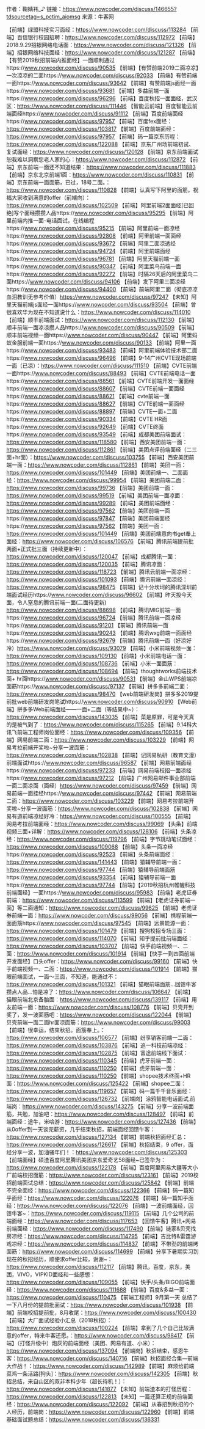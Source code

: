 作者：鞠婧祎_♪
链接：https://www.nowcoder.com/discuss/146655?tdsourcetag=s_pctim_aiomsg
来源：牛客网

【前端】绿盟科技实习面经：https://www.nowcoder.com/discuss/113284
【前端】百信银行校园招聘：https://www.nowcoder.com/discuss/112972
【前端】2018.9.29招银网络电话面：https://www.nowcoder.com/discuss/121326
【前端】招银网络科技面经：https://www.nowcoder.com/discuss/121287
【前端】【有赞2019秋招前端内推面经】一面顺利通过https://www.nowcoder.com/discuss/90535
【前端】【有赞前端2019二面凉凉】一次凉凉的二面https://www.nowcoder.com/discuss/92033
【前端】有赞前端一面https://www.nowcoder.com/discuss/93642
【前端】有赞前端js面经一面https://www.nowcoder.com/discuss/93681
【前端】多益前端一面https://www.nowcoder.com/discuss/96296
【前端】百度秋招一面面经，武汉区：https://www.nowcoder.com/discuss/111446
【智能云前端】百度智能云前端面经https://www.nowcoder.com/discuss/91112
【前端】百度前端面经https://www.nowcoder.com/discuss/97957
【前端】百度fex面经：https://www.nowcoder.com/discuss/103817
【前端】百度前端面经：https://www.nowcoder.com/discuss/97957
【前端】码一篇京东历程：https://www.nowcoder.com/discuss/122088
【前端】京东广州场前端初试、复试面经：https://www.nowcoder.com/discuss/120128
【前端】京东前端面试恕我难以洞察您老人家的心：https://www.nowcoder.com/discuss/112872
【前端】京东前端一面还不知道结果：https://www.nowcoder.com/discuss/111883
【前端】京东北京前端1面：https://www.nowcoder.com/discuss/110831
【前端】京东前端一面面筋，已过，18号二面。：https://www.nowcoder.com/discuss/110828
【前端】认真写下阿里的面筋，祝福大家收到满意的offer（前端向）：https://www.nowcoder.com/discuss/102509
【前端】阿里前端2面面经[已回绝]写个面经攒攒人品https://www.nowcoder.com/discuss/95295
【前端】阿里前端内推一面-电话面试，在线编程https://www.nowcoder.com/discuss/95215
【前端】阿里前端一面凉经https://www.nowcoder.com/discuss/92808
【前端】阿里前端一面面经https://www.nowcoder.com/discuss/93672
【前端】阿里二面凉透经https://www.nowcoder.com/discuss/94724
【前端】阿里前端面经https://www.nowcoder.com/discuss/96781
【前端】阿里天猫前端一面https://www.nowcoder.com/discuss/90347
【前端】阿里菜鸟前端一面https://www.nowcoder.com/discuss/92272
【前端】时隔26天后的阿里菜鸟二面https://www.nowcoder.com/discuss/94106
【前端】发下阿里三面凉经https://www.nowcoder.com/discuss/94400
【前端】前端阿里二面（彻底凉凉血泪教训无参考价值）https://www.nowcoder.com/discuss/97247
【未知】阿里天猫前端js面经一面https://www.nowcoder.com/discuss/93504
【前端】曾很喜欢华为现在不知道说什么：https://www.nowcoder.com/discuss/114010
【前端】顺丰前端面试：https://www.nowcoder.com/discuss/112130
【前端】顺丰前端一面凉凉攒人品https://www.nowcoder.com/discuss/90509
【前端】顺丰前端视频一面https://www.nowcoder.com/discuss/90447
【前端】阿里蚂蚁金服前端一面https://www.nowcoder.com/discuss/90133
【前端】阿里一面https://www.nowcoder.com/discuss/93483
【前端】阿里前端体验技术部二面https://www.nowcoder.com/discuss/96496
【前端】9-14广州CVTE现场前端一面（已凉）：https://www.nowcoder.com/discuss/111510
【前端】CVTE前端一面https://www.nowcoder.com/discuss/88493
【前端】CVTE前端电话一面https://www.nowcoder.com/discuss/88561
【前端】CVTE前端开发一面面经https://www.nowcoder.com/discuss/88607
【前端】CVTE前端一面面经https://www.nowcoder.com/discuss/88621
【前端】cvte前端一面https://www.nowcoder.com/discuss/88627
【前端】CVTE前端一面面经https://www.nowcoder.com/discuss/88897
【前端】CVTE一面+二面https://www.nowcoder.com/discuss/90334
【前端】CVTE HR面https://www.nowcoder.com/discuss/92649
【前端】CVTE终面https://www.nowcoder.com/discuss/93549
【前端】成都美团前端面试：https://www.nowcoder.com/discuss/118580
【前端】西安美团前端一面：https://www.nowcoder.com/discuss/112861
【前端】美团点评前端面经（二三面+hr面）：https://www.nowcoder.com/discuss/103755
【前端】西安美团前端一面：https://www.nowcoder.com/discuss/112861
【前端】美团一面：https://www.nowcoder.com/discuss/101449
【前端】美团前端一、二面面经：https://www.nowcoder.com/discuss/99954
【前端】美团前端二面：https://www.nowcoder.com/discuss/99736
【前端】美团前端一面：https://www.nowcoder.com/discuss/99519
【前端】美团前端一面凉面：https://www.nowcoder.com/discuss/99289
【前端】美团前端面经：https://www.nowcoder.com/discuss/97562
【前端】美团前端一面https://www.nowcoder.com/discuss/97847
【前端】美团前端面经https://www.nowcoder.com/discuss/97562
【前端】美团一面：https://www.nowcoder.com/discuss/101449
【前端】美团前端意向书get奉上面经：https://www.nowcoder.com/discuss/106576
【前端】腾讯前端提前批两面+正式批三面（持续更新中）：https://www.nowcoder.com/discuss/120047
【前端】成都腾讯一面：https://www.nowcoder.com/discuss/120035
【前端】腾讯凉面：https://www.nowcoder.com/discuss/118723
【前端】腾讯云前端一面凉经：https://www.nowcoder.com/discuss/101093
【前端】腾讯前端一面凉经：https://www.nowcoder.com/discuss/98475
【前端】记十分坎坷的腾讯深圳前端面试经历https://www.nowcoder.com/discuss/96602
【前端】昨天投今天面，令人窒息的腾讯前端一面(二面待更新) https://www.nowcoder.com/discuss/88698
【前端】腾讯MIG前端一面https://www.nowcoder.com/discuss/96724
【前端】腾讯前端一面凉经https://www.nowcoder.com/discuss/91201
【前端】腾讯前端一面https://www.nowcoder.com/discuss/90243
【前端】腾讯wxg前端一面面经https://www.nowcoder.com/discuss/92679
【前端】腾讯前端一面（好凉好冷）https://www.nowcoder.com/discuss/93079
【前端】小米前端视频一面：https://www.nowcoder.com/discuss/109130
【前端】小米前端电话一面：https://www.nowcoder.com/discuss/108736
【前端】小米一面面筋：https://www.nowcoder.com/discuss/108694
【前端】thoughtworks前端技术面+ hr面https://www.nowcoder.com/discuss/90531
【前端】金山WPS前端凉面筋https://www.nowcoder.com/discuss/97137
【前端】拼多多前端二面：https://www.nowcoder.com/discuss/98470
【web前端研发岗】拼多多2019提前批web前端研发岗笔试https://www.nowcoder.com/discuss/90910
【Web前端】拼多多Web前端面经——一面+二面（等结果中~）：https://www.nowcoder.com/discuss/143035
【前端】菜是原罪，可是今天真的是被气到了：https://www.nowcoder.com/discuss/115265
【前端】9.14科大讯飞前端工程师岗位面经：https://www.nowcoder.com/discuss/109356
【前端】网易前端二面：https://www.nowcoder.com/discuss/103229
【前端】网易考拉前端开奖啦~分享一波面筋：https://www.nowcoder.com/discuss/102838
【前端】记网易杭研（教育文漫）前端面试https://www.nowcoder.com/discuss/96587
【前端】网易前端面经https://www.nowcoder.com/discuss/97233
【前端】网易前端校招一面凉经https://www.nowcoder.com/discuss/97212
【前端】广州网易邮件事业部前端一面二面凉面（面经）https://www.nowcoder.com/discuss/97459
【前端】网易前端一面挂经https://www.nowcoder.com/discuss/97442
【前端】网易前端二面：https://www.nowcoder.com/discuss/103229
【前端】网易考拉前端开奖啦~分享一波面筋：https://www.nowcoder.com/discuss/102838
【前端】网易有道前端凉经好冷：https://www.nowcoder.com/discuss/100555
【前端】网易考拉前端面经：https://www.nowcoder.com/discuss/99069
【头条】前端视频三面+详解：https://www.nowcoder.com/discuss/128106
【前端】头条凉经：https://www.nowcoder.com/discuss/119796
【前端】字节跳动笔试面经：https://www.nowcoder.com/discuss/109068
【前端】头条一面凉经https://www.nowcoder.com/discuss/92523
【前端】头条前端面经：https://www.nowcoder.com/discuss/141443
【前端】猿辅导前端一面：https://www.nowcoder.com/discuss/97744
【前端】猿辅导前端面筋https://www.nowcoder.com/discuss/93354
【前端】猿辅导前端一面https://www.nowcoder.com/discuss/97744
【前端】【2019秋招杭州帷幄科技前端面经】一面https://www.nowcoder.com/discuss/95983
【前端】老虎证券前端：https://www.nowcoder.com/discuss/113599
【前端】【老虎证券前端一面】等二面通知：https://www.nowcoder.com/discuss/99625
【前端】老虎证券前端一面：https://www.nowcoder.com/discuss/99056
【前端】携程前端一面面筋https://www.nowcoder.com/discuss/97545
【前端】远景能源一面：https://www.nowcoder.com/discuss/101479
【前端】搜狗校招专场三面：https://www.nowcoder.com/discuss/114070
【前端】知乎提前批前端面经：https://www.nowcoder.com/discuss/103707
【前端】快手前端视频一、二面：https://www.nowcoder.com/discuss/101914
【前端】【快手一到四面前端开发面经】口头offer：https://www.nowcoder.com/discuss/99160
【前端】快手前端视频一、二面：https://www.nowcoder.com/discuss/101914
【前端】猫眼前端面试，一面～三面，不知道，能通过不：https://www.nowcoder.com/discuss/101321
【前端】猫眼前端面筋…回馈牛客攒点人品…怕是凉了：https://www.nowcoder.com/discuss/106647
【前端】猫眼前端北京备胎面：https://www.nowcoder.com/discuss/139117
【前端】用友前端一面：https://www.nowcoder.com/discuss/108776
【前端】贝壳开到奖了，发一波面筋吧：https://www.nowcoder.com/discuss/122044
【前端】贝壳前端一面二面hr面凉面筋：https://www.nowcoder.com/discuss/99003
【前端】很幸运，结束秋招。面筋奉上。：https://www.nowcoder.com/discuss/106577
【前端】纷享销客前端一二面：https://www.nowcoder.com/discuss/103876
【前端】追一科技前端凉经：https://www.nowcoder.com/discuss/102875
【前端】富途前端线下面试：https://www.nowcoder.com/discuss/110345
【前端】虎牙前端一面：https://www.nowcoder.com/discuss/110250
【前端】虎牙前端一面：https://www.nowcoder.com/discuss/110250
【前端】shopee技术终面+HR面：https://www.nowcoder.com/discuss/125422
【前端】shopee二面：https://www.nowcoder.com/discuss/119657
【前端】码一篇千千音乐面经：https://www.nowcoder.com/discuss/126732
【前端岗】涂鸦智能电话面试,前端岗：https://www.nowcoder.com/discuss/143275
【前端】分享一波前端面筋，共勉，加油吧：https://www.nowcoder.com/discuss/128497
【前端】前端面经：途牛，米哈游：https://www.nowcoder.com/discuss/127436
【前端】从0offer到一天谈完薪资，几乎结束秋招，前端面经回馈牛客：https://www.nowcoder.com/discuss/127134
【前端】前端秋招面经汇总：https://www.nowcoder.com/discuss/126617
【前端】秋招结束，9 offer，面经分享一波，加油骚年们！：https://www.nowcoder.com/discuss/125303
【前端面经】硕渣百度阿里腾讯美团京东爱奇艺58面经~已签华为：https://www.nowcoder.com/discuss/122178
【前端】百度阿里网易大疆等大小厂前端校招面筋：https://www.nowcoder.com/discuss/123161
【前端】2019校招前端面试总结：https://www.nowcoder.com/discuss/125842
【前端】前端不完全面经：https://www.nowcoder.com/discuss/122366
【前端】码一篇知乎面经：https://www.nowcoder.com/discuss/122076
【前端】码一篇知乎面经：https://www.nowcoder.com/discuss/122076
【前端】一波前端面经，回馈牛客~：https://www.nowcoder.com/discuss/119115
【前端】几个公司的前端面经：https://www.nowcoder.com/discuss/117653
【回馈牛客】腾讯+网易前端面经：https://www.nowcoder.com/discuss/117490
【前端】链家&贝壳找房凉经：https://www.nowcoder.com/discuss/114795
【前端】吉比特&雷霆游戏凉经：https://www.nowcoder.com/discuss/114837
【前端】不带劲的前端烤面筋：https://www.nowcoder.com/discuss/114699
【前端】分享下暑期实习到现在的秋招经历，顺便求offer比较，谢谢~：https://www.nowcoder.com/discuss/112117
【前端】腾讯，百度，京东，美团，VIVO，VIPKID面经和一些感想：https://www.nowcoder.com/discuss/109055
【前端】快手/头条/BIGO前端面经：https://www.nowcoder.com/discuss/111688
【前端】百度&多益一面：https://www.nowcoder.com/discuss/110475
【前端工程师】9月第一天 总结了一下八月份的提前批面试：https://www.nowcoder.com/discuss/101938
【前端】前端校招提前批，8月收尾：https://www.nowcoder.com/discuss/100430
【前端】大厂面试经验小汇总（2018秋招）：https://www.nowcoder.com/discuss/100224
【前端】拿到了几个自己比较满意的offer，特来牛客还愿。：https://www.nowcoder.com/discuss/98417
【前端】（打怪升级中）炮灰的前端面经（美团、网易有道、小米）：https://www.nowcoder.com/discuss/137094
【前端岗】秋招结束，感恩牛客：https://www.nowcoder.com/discuss/140716
【前端】秋招面经合集—前端大作战！：https://www.nowcoder.com/discuss/142989
【前端】麻烦给前端菜鸡一条活路[狗头]：https://www.nowcoder.com/discuss/142305
【前端】秋招总结，来自山区的双非本科少年（超长待机！）：https://www.nowcoder.com/discuss/141877
【未知】前端渣本的打怪历程：https://www.nowcoder.com/discuss/122813
【未知】一篇还算正规的前端面经：https://www.nowcoder.com/discuss/122092
【前端】从春招到秋招的个人经历，前端岗：https://www.nowcoder.com/discuss/122960
【前端】前端基础面试题总结：https://www.nowcoder.com/discuss/136331